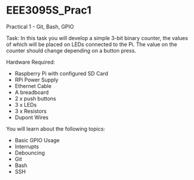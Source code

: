 # EEE3095S_Prac1
Practical 1 - Git, Bash, GPIO

Task:
In this task you will develop a simple 3-bit binary counter, the values of which will be placed
on LEDs connected to the Pi. The value on the counter should change depending on a button
press.

Hardware Required:
- Raspberry Pi with configured SD Card
- RPi Power Supply
- Ethernet Cable
- A breadboard
- 2 x push buttons
- 3 x LEDs
- 3 x Resistors
- Dupont Wires

You will learn about the following topics:
- Basic GPIO Usage
- Interrupts
- Debouncing
- Git
- Bash
- SSH
